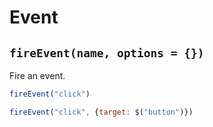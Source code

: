 # Event

## `fireEvent(name, options = {})`
Fire an event.
```javascript
fireEvent("click")
```
```javascript
fireEvent("click", {target: $("button")})
```